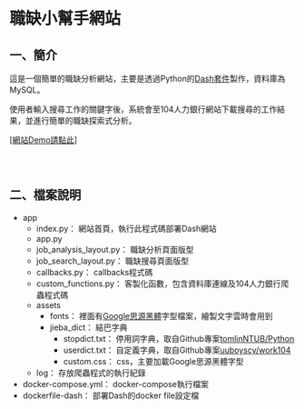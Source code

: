 # 職缺小幫手網站

## 一、簡介

這是一個簡單的職缺分析網站，主要是透過Python的[Dash套件](https://dash.plotly.com/)製作，資料庫為MySQL。

使用者輸入搜尋工作的關鍵字後，系統會至104人力銀行網站下載搜尋的工作結果，並進行簡單的職缺探索式分析。

[[網站Demo請點此]](http://18.219.72.96:8000/)

![]()

![]()

![]()

## 二、檔案說明

* app
    * index.py： 網站首頁，執行此程式碼部署Dash網站
    * app.py
    * job_analysis_layout.py： 職缺分析頁面版型
    * job_search_layout.py： 職缺搜尋頁面版型
    * callbacks.py： callbacks程式碼
    * custom_functions.py： 客製化函數，包含資料庫連線及104人力銀行爬蟲程式碼
    * assets
        * fonts： 裡面有[Google思源黑體](https://fonts.google.com/specimen/Noto+Sans+TC?preview.text_type=custom)字型檔案，繪製文字雲時會用到
        * jieba_dict： 結巴字典
            * stopdict.txt： 停用詞字典，取自Github專案[tomlinNTUB/Python](https://github.com/tomlinNTUB/Python/blob/master/%E4%B8%AD%E6%96%87%E5%88%86%E8%A9%9E/%E5%81%9C%E7%94%A8%E8%A9%9E.txt)
            * userdict.txt： 自定義字典，取自Github專案[uuboyscy/work104](https://github.com/uuboyscy/work104/blob/master/dict/bigData.txt)
            * custom.css： css，主要加載Google思源黑體字型
    * log： 存放爬蟲程式的執行紀錄
* docker-compose.yml： docker-compose執行檔案
* dockerfile-dash： 部署Dash的docker file設定檔

